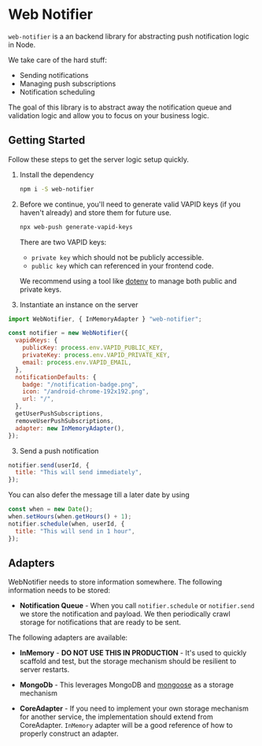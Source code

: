 # Web Notifier

`web-notifier` is a an backend library for abstracting push notification logic in Node.

We take care of the hard stuff:

- Sending notifications
- Managing push subscriptions
- Notification scheduling

The goal of this library is to abstract away the notification queue and validation logic and allow you to focus on your business logic.

## Getting Started

Follow these steps to get the server logic setup quickly.

1. Install the dependency

   ```bash
   npm i -S web-notifier
   ```

2. Before we continue, you'll need to generate valid VAPID keys (if you haven't already) and store them for future use.

   ```bash
   npx web-push generate-vapid-keys
   ```

   There are two VAPID keys:

   - `private key` which should not be publicly accessible.
   - `public key` which can referenced in your frontend code.

   We recommend using a tool like [dotenv](https://www.npmjs.com/package/dotenv) to manage both public and private keys.

3. Instantiate an instance on the server

```js
import WebNotifier, { InMemoryAdapter } "web-notifier";

const notifier = new WebNotifier({
  vapidKeys: {
    publicKey: process.env.VAPID_PUBLIC_KEY,
    privateKey: process.env.VAPID_PRIVATE_KEY,
    email: process.env.VAPID_EMAIL,
  },
  notificationDefaults: {
    badge: "/notification-badge.png",
    icon: "/android-chrome-192x192.png",
    url: "/",
  },
  getUserPushSubscriptions,
  removeUserPushSubscriptions,
  adapter: new InMemoryAdapter(),
});
```

3. Send a push notification

```js
notifier.send(userId, {
  title: "This will send immediately",
});
```

You can also defer the message till a later date by using

```js
const when = new Date();
when.setHours(when.getHours() + 1);
notifier.schedule(when, userId, {
  title: "This will send in 1 hour",
});
```

## Adapters

WebNotifier needs to store information somewhere. The following information needs to be stored:

- **Notification Queue** - When you call `notifier.schedule` or `notifier.send` we store the notification and payload. We then periodically crawl storage for notifications that are ready to be sent.

The following adapters are available:

- **InMemory** - **DO NOT USE THIS IN PRODUCTION** - It's used to quickly scaffold and test, but the storage mechanism should be resilient to server restarts.

- **MongoDb** - This leverages MongoDB and [mongoose](https://mongoosejs.com/) as a storage mechanism

- **CoreAdapter** - If you need to implement your own storage mechanism for another service, the implementation should extend from CoreAdapter. `InMemory` adapter will be a good reference of how to properly construct an adapter.
